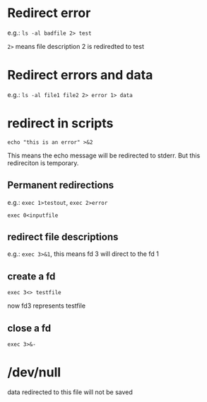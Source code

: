 # Redirect error

e.g.: `ls -al badfile 2> test`

`2>` means file description 2 is rediredted to test



# Redirect errors and data

e.g.: `ls -al file1 file2 2> error 1> data`



# redirect in scripts

`echo "this is an error" >&2`

This means the echo message will be redirected to stderr. But this redireciton is temporary.

## Permanent redirections

e.g.: `exec 1>testout`, `exec 2>error`

`exec 0<inputfile`

## redirect file descriptions

e.g.: `exec 3>&1`, this means fd 3 will direct to the fd 1

## create a fd

`exec 3<> testfile`

now fd3 represents testfile

## close a fd

`exec 3>&-`

# /dev/null

data redirected to this file will not be saved

  